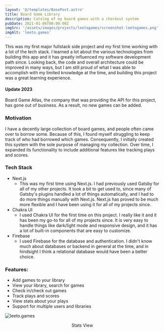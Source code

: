 ```yaml
---
layout: '@/templates/BasePost.astro'
title: Board Game Library
description: Catalog of my board games with a checkout system
pubDate: 2021-01-06T00:00:00Z
imgSrc: '/assets/images/projects/leetogames/screenshot-leetogames.png'
imgAlt: 'leeto.games'
---
```


This was my first major fullstack side project and my first time working with a lot of the tech stack. I learned a lot about the various technologies from building this app and it has greatly influenced my software development path since. 
Looking back, the code and overall architecture could be improved in many ways, but I am still proud of what I was able to accomplish with my limited knowledge at the time, and building this project was a great learning experience.

#### Update 2023
Board Game Atlas, the company that was providing the API for this project, has gone out of business. As a result, no new games can be added. 

### Motivation

I have a decently large collection of board games, and people often came over to borrow some. Because of this, I found myself struggling to keep track of who had borrowed which games. Consequently, I initially created this system with the sole purpose of managing my collection. Over time, I expanded its functionality to include additional features like tracking plays and scores.

### Tech Stack

- Next.js
  - This was my first time using Next.js. I had previously used Gatsby for all of my other projects. It took a bit to get used to, since many of Gatsby's plugins handled a lot of things automatically, and I had to do more things manually with Next.js. Next.js has proved to be much more flexible and I have been using it for all of my projects since. 
- Chakra UI
  - I used Chakra UI for the first time on this project. I really like it and it has been my go-to for all of my projects since. It is very easy to handle things like dark/light mode and responsive design, and it has a lot of built-in components that are easy to customize.
- Firebase
  - I used Firebase for the database and authentication. I didn't know much about databases or backend in general at the time, and in hindsight I think a relational database would have been a better choice.

### Features:

- Add games to your library
- View your library, search for games
- Check in/check out games
- Track plays and scores
- View stats about your plays
- Support for multiple users and libraries


![leeto.games](/assets/images/projects/leetogames/screenshot-leetogames2.png 'Leeto.games')
<figcaption align="center">Stats View</figcaption>

